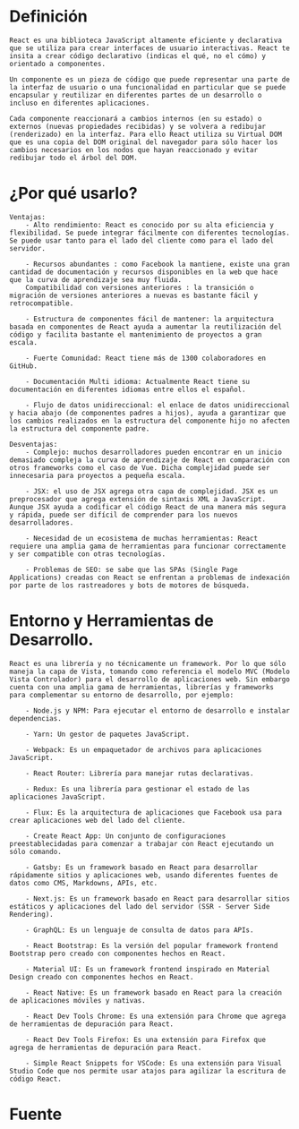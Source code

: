 # Definición
    React es una biblioteca JavaScript altamente eficiente y declarativa que se utiliza para crear interfaces de usuario interactivas. React te insita a crear código declarativo (indicas el qué, no el cómo) y orientado a componentes.

    Un componente es un pieza de código que puede representar una parte de la interfaz de usuario o una funcionalidad en particular que se puede encapsular y reutilizar en diferentes partes de un desarrollo o incluso en diferentes aplicaciones.

    Cada componente reaccionará a cambios internos (en su estado) o externos (nuevas propiedades recibidas) y se volvera a redibujar (renderizado) en la interfaz. Para ello React utiliza su Virtual DOM que es una copia del DOM original del navegador para sólo hacer los cambios necesarios en los nodos que hayan reaccionado y evitar redibujar todo el árbol del DOM.

# ¿Por qué usarlo?

    Ventajas:
        - Alto rendimiento: React es conocido por su alta eficiencia y flexibilidad. Se puede integrar fácilmente con diferentes tecnologías. Se puede usar tanto para el lado del cliente como para el lado del servidor.

        - Recursos abundantes : como Facebook la mantiene, existe una gran cantidad de documentación y recursos disponibles en la web que hace que la curva de aprendizaje sea muy fluida.
        Compatibilidad con versiones anteriores : la transición o migración de versiones anteriores a nuevas es bastante fácil y retrocompatible.

        - Estructura de componentes fácil de mantener: la arquitectura basada en componentes de React ayuda a aumentar la reutilización del código y facilita bastante el mantenimiento de proyectos a gran escala.

        - Fuerte Comunidad: React tiene más de 1300 colaboradores en GitHub.

        - Documentación Multi idioma: Actualmente React tiene su documentación en diferentes idiomas entre ellos el español.

        - Flujo de datos unidireccional: el enlace de datos unidireccional y hacia abajo (de componentes padres a hijos), ayuda a garantizar que los cambios realizados en la estructura del componente hijo no afecten la estructura del componente padre.

    Desventajas:
        - Complejo: muchos desarrolladores pueden encontrar en un inicio demasiado compleja la curva de aprendizaje de React en comparación con otros frameworks como el caso de Vue. Dicha complejidad puede ser innecesaria para proyectos a pequeña escala.

        - JSX: el uso de JSX agrega otra capa de complejidad. JSX es un preprocesador que agrega extensión de sintaxis XML a JavaScript. Aunque JSX ayuda a codificar el código React de una manera más segura y rápida, puede ser difícil de comprender para los nuevos desarrolladores.

        - Necesidad de un ecosistema de muchas herramientas: React requiere una amplia gama de herramientas para funcionar correctamente y ser compatible con otras tecnologías.

        - Problemas de SEO: se sabe que las SPAs (Single Page Applications) creadas con React se enfrentan a problemas de indexación por parte de los rastreadores y bots de motores de búsqueda.

# Entorno y Herramientas de Desarrollo.

    React es una librería y no técnicamente un framework. Por lo que sólo maneja la capa de Vista, tomando como referencia el modelo MVC (Modelo Vista Controlador) para el desarrollo de aplicaciones web. Sin embargo cuenta con una amplia gama de herramientas, librerías y frameworks para complementar su entorno de desarrollo, por ejemplo:

        - Node.js y NPM: Para ejecutar el entorno de desarrollo e instalar dependencias.

        - Yarn: Un gestor de paquetes JavaScript.

        - Webpack: Es un empaquetador de archivos para aplicaciones JavaScript.

        - React Router: Librería para manejar rutas declarativas.

        - Redux: Es una librería para gestionar el estado de las aplicaciones JavaScript.

        - Flux: Es la arquitectura de aplicaciones que Facebook usa para crear aplicaciones web del lado del cliente.

        - Create React App: Un conjunto de configuraciones preestablecidadas para comenzar a trabajar con React ejecutando un sólo comando.

        - Gatsby: Es un framework basado en React para desarrollar rápidamente sitios y aplicaciones web, usando diferentes fuentes de datos como CMS, Markdowns, APIs, etc.

        - Next.js: Es un framework basado en React para desarrollar sitios estáticos y aplicaciones del lado del servidor (SSR - Server Side Rendering).

        - GraphQL: Es un lenguaje de consulta de datos para APIs.

        - React Bootstrap: Es la versión del popular framework frontend Bootstrap pero creado con componentes hechos en React.

        - Material UI: Es un framework frontend inspirado en Material Design creado con componentes hechos en React.

        - React Native: Es un framework basado en React para la creación de aplicaciones móviles y nativas.

        - React Dev Tools Chrome: Es una extensión para Chrome que agrega de herramientas de depuración para React.
        
        - React Dev Tools Firefox: Es una extensión para Firefox que agrega de herramientas de depuración para React.

        - Simple React Snippets for VSCode: Es una extensión para Visual Studio Code que nos permite usar atajos para agilizar la escritura de código React.

# Fuente
<!-- https://jonmircha.com/react#introducci%C3%B3n -->